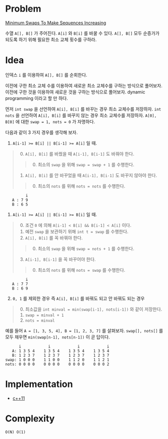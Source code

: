 # Problem

[Minimum Swaps To Make Sequences Increasing](https://leetcode.com/problems/minimum-swaps-to-make-sequences-increasing/)

수열 `A[], B[]` 가 주어진다. `A[i]` 와 `B[i]` 를 바꿀 수 있다. `A[],
B[]` 모두 순증가가 되도록 하기 위해 필요한 최소 교체 횟수를 구하라.

# Idea

인덱스 `i` 를 이용하여 `A[], B[]` 를 순회한다. 

이전에 구한 최소 교체 수를 이용하여 새로운 최소
교체수를 구하는 방식으로 풀어보자. 이전에 구한 것을 이용하여 새로운
것을 구하는 방식으로 풀어보자.  dynamic programming 이라고 할 만 하다.

먼저 `int swap` 을 선언하여 `A[i], B[i]` 를 바꾸는 경우 최소
교체수를 저장하자. `int nots` 을 선언하여 `A[i], B[i]` 를 
바꾸지 않는 경우 최소 교체수를 저장하자. 
`A[0], B[0]` 에 대한 `swap = 1, nots = 0` 가 자명하다.

다음과 같이 3 가지 경우를 생각해 보자.

1. `A[i-1] >= B[i] || B[i-1] >= A[i]` 일 때. 
> 0. `A[i], B[i]` 를 바꿨을 때 `A[i-1], B[i-1]` 도 바꿔야 한다.
>> 0. 최소의 `swap` 을 위해 `swap = swap + 1` 를 수행한다.
> 1. `A[i], B[i]` 를 안 바꾸었을 때 `A[i-1], B[i-1]` 도 바꾸지 않아야 한다.
>> 0. 최소의 `nots` 를 위해 `nots = nots` 를 수행한다.

```
         i 
   A : 7 9 
   B : 6 5 
```

1. `A[i-1] >= A[i] || B[i-1] >= B[i]` 일 때. 
> 0. 조건 `0` 에 의해 `A[i-1] < B[i] && B[i-1] < A[i]` 이다.
> 1. 예전 `swap` 을 보관하기 위해 `int t = swap` 를 수행한다.
> 2. `A[i], B[i]` 를 꼭 바꿔야 한다.
>> 0. 최소의 `swap` 을 위해 `swap = nots + 1` 를 수행한다.
> 3. `A[i-1], B[i-1]` 을 꼭 바꾸어야 한다.
>> 0. 최소의 `nots` 를 위해 `nots = swap` 를 수행한다.

```
         i 
   A : 7 7 
   B : 6 9 
```

2. `0, 1` 를 제외한 경우 즉 `A[i], B[i]` 를 바꿔도 되고 안 바꿔도 되는 경우
> 0. 최소값을 `int minval = min(swap[i-1], nots[i-1])` 와 같이 저장한다.
> 1. `swap = minval + 1`
> 2. `nots = minval`

예를 들어 `A = [1, 3, 5, 4], B = [1, 2, 3, 7]` 를 살펴보자.
`swap[], nots[]` 를 모두 채우면 `min(swap[n-1], nots[n-1])` 이
곧 답이다.

```
      i            i            i            i
   A: 1 3 5 4    1 3 5 4    1 3 5 4    1 3 5 4
   B: 1 2 3 7    1 2 3 7    1 2 3 7    1 2 3 7
swap: 1 0 0 0    1 1 0 0    1 1 2 0    1 1 2 1
nots: 0 0 0 0    0 0 0 0    0 0 0 0    0 0 0 2
```

# Implementation

* [c++11](a.cpp)

# Complexity

```
O(N) O(1)
```
